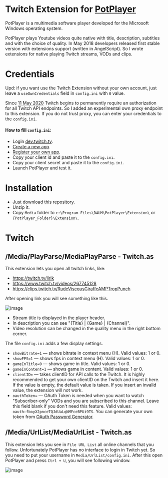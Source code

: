 # Twitch Extension for [PotPlayer](http://potplayer.daum.net)
PotPlayer is a multimedia software player developed for the Microsoft Windows operating system.

PotPlayer plays Youtube videos quite native with title, description, subtitles and with the choice of quality.
In May 2018 developers released first stable version with extensions support (written in AngelScript).
So I wrote extensions for native playing Twitch streams, VODs and clips.

# Credentials

Upd: if you want use the Twitch Extension without your own account, just leave a `useOwnCredentials` field in `config.ini` with `0` value.

Since [11 May 2020](https://discuss.dev.twitch.tv/t/23916) Twitch begins to permanently require an authorization for all Twitch API endpoints. So I added an experimental own proxy endpoint to this extension.
If you do not trust proxy, you can enter your credentials to the `config.ini`.

#### How to fill `config.ini`:
- Login [dev.twitch.tv](https://dev.twitch.tv/).
- [Create a new app](https://dev.twitch.tv/dashboard/apps/create).
- [Register your own app](https://dev.twitch.tv/docs/authentication/#registration).
- Copy your client id and paste it to the `config.ini`.
- Copy your client secret and paste it to the `config.ini`.
- Launch PotPlayer and test it.

# Installation
- Just download this repository.
- Unzip it.
- Copy `Media` folder to `c:\Program Files\DAUM\PotPlayer\Extension\` or `{PotPlayer_Folder}\Extension\`.

# Twitch
## /Media/PlayParse/MediaPlayParse - Twitch.as
This extension lets you open all twitch links, like:
- https://twitch.tv/lirik
- https://www.twitch.tv/videos/267745128
- https://clips.twitch.tv/RudeViscousGiraffeAMPTropPunch

After opening link you will see something like this.

![image](https://user-images.githubusercontent.com/4051126/41672554-ddb5afa0-74c2-11e8-9f0b-244ba6e95fb5.png)
- Stream title is displayed in the player header.
- In description you can see "{Title} | {Game} | {Channel}".
- Video resolution can be changed in the quality menu in the right bottom corner.

The file `config.ini` adds a few display settings.
- `showBitrate=1` — shows bitrate in context menu (H). Valid values: 1 or 0.
- `showFPS=1` — shows fps in context menu (H). Valid values: 1 or 0.
- `gameInTitle=0` — shows game in title. Valid values: 1 or 0.
- `gameInContent=1` — shows game in content. Valid values: 1 or 0.
- `clientID=` — takes clientID for API calls to the Twitch. It is highly recommended to get your own clientID on the Twitch and insert it here. If the value is empty, the default value is taken. If you insert an invalid value, the extension will not work.
- `oauthToken=` — OAuth Token is needed when you want to watch "Subscriber-only" VODs and you are subscribed to this channel. Leave this field blank if you don't need this feature. Valid values: `oauth:fboyX2pnceTQJdUaLqNMFceBPUi9TS`. You can generate your own token from [OAuth Password Generator](https://twitchapps.com/tmi/).

## /Media/UrlList/MediaUrlList - Twitch.as
This extension lets you see in `File URL List` all online channels that you follow.
Unfortunately PotPlayer has no interface to login in Twitch yet.
So you need to put your username in `Media/UrlList/config.ini`.
After this open PotPlayer and press `Ctrl + U`, you will see following window.

![image](https://user-images.githubusercontent.com/4051126/41672965-0ed9f11c-74c4-11e8-8643-efe8622cca91.png)

